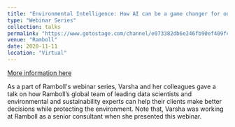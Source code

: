 ```yaml
---
title: "Environmental Intelligence: How AI can be a game changer for our environment and health"
type: "Webinar Series"
collection: talks
permalink: "https://www.gotostage.com/channel/e073382db6e246fb90ef409fcaaedc8f/recording/8e258d5db4b048448c80ea21111613be/watch"
venue: "Ramboll"
date: 2020-11-11
location: "Virtual"
---
```


[More information here](https://www.gotostage.com/channel/e073382db6e246fb90ef409fcaaedc8f/recording/8e258d5db4b048448c80ea21111613be/watch)

As a part of Ramboll's webinar series, Varsha and her colleagues gave a talk on how Ramboll’s global team of leading data scientists and environmental and sustainability experts can help their clients make better decisions while protecting the environment. Note that, Varsha was working at Ramboll as a senior consultant when she presented this webinar.  